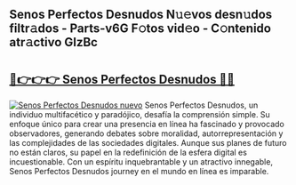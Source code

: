 ## Senos Perfectos Desnudos N𝚞𝚎vos desn𝚞dos filtr𝚊dos - Parts-v6G F𝚘tos vid𝚎o - C𝚘ntenido atr𝚊ctivo GIzBc

# <h2><a href="http://mb9plf.tromn.icu/?c=Senos+Perfectos+Desnudos">🔗👉👉👉 Senos Perfectos Desnudos 🔗🔗</a></h2>

[![Senos Perfectos Desnudos nuevo](https://i.imgur.com/pEAQMta.gif)](http://mb9plf.tromn.icu/?c=Senos+Perfectos+Desnudos)
Senos Perfectos Desnudos, un individuo multifacético y paradójico, desafía la comprensión simple. Su enfoque único para crear una presencia en línea ha fascinado y provocado observadores, generando debates sobre moralidad, autorrepresentación y las complejidades de las sociedades digitales. Aunque sus planes de futuro no están claros, su papel en la redefinición de la esfera digital es incuestionable. Con un espíritu inquebrantable y un atractivo innegable, Senos Perfectos Desnudos journey en el mundo en línea es imparable.
